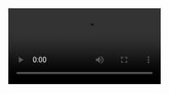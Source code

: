 

<!--
**Richard-Hillman/richard-hillman** is a ✨ _special_ ✨ repository because its `README.md` (this file) appears on your GitHub profile.
-->

<div align="center">
    <video>
        <source src="./assets/beach.mp4" type=video/mp4>
    </video>
</div>